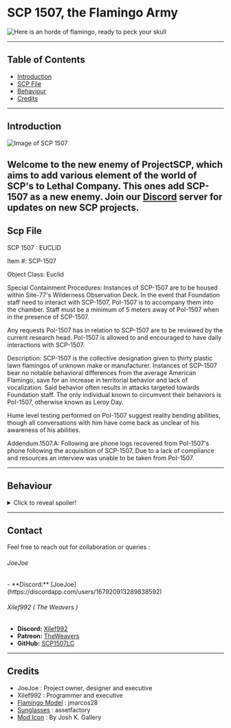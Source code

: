
# SCP 1507, the Flamingo Army

![Here is an horde of flamingo, ready to peck your skull](https://imgur.com/a/RVPj6G1)

---

## Table of Contents
- [Introduction](#introduction)
- [SCP File](#scp-file)
- [Behaviour](#behaviour)
- [Credits](#credits)

---

## Introduction

![Image of SCP 1507](https://imgur.com/a/RVPj6G1 "SCP 1507 Instance")

Welcome to the new enemy of ProjectSCP, which aims to add various element of the world of SCP's to Lethal Company.
This ones add SCP-1507 as a new enemy. Join our [Discord](https://discord.gg/H6ZEmpXwjZ) server for updates  on new SCP projects.
---
## Scp File
SCP 1507 : EUCLID 

Item #: SCP-1507

Object Class: Euclid

Special Containment Procedures: Instances of SCP-1507 are to be housed within Site-77's Wilderness Observation Deck. In the event that Foundation staff need to interact with SCP-1507, PoI-1507 is to accompany them into the chamber. Staff must be a minimum of 5 meters away of PoI-1507 when in the presence of SCP-1507.

Any requests PoI-1507 has in relation to SCP-1507 are to be reviewed by the current research head. PoI-1507 is allowed to and encouraged to have daily interactions with SCP-1507.

Description: SCP-1507 is the collective designation given to thirty plastic lawn flamingos of unknown make or manufacturer. Instances of SCP-1507 bear no notable behavioral differences from the average American Flamingo, save for an increase in territorial behavior and lack of vocalization. Said behavior often results in attacks targeted towards Foundation staff. The only individual known to circumvent their behaviors is PoI-1507, otherwise known as Leroy Day.

Hume level testing performed on PoI-1507 suggest reality bending abilities, though all conversations with him have come back as unclear of his awareness of his abilities.

Addendum.1507.A: Following are phone logs recovered from PoI-1507's phone following the acquisition of SCP-1507. Due to a lack of compliance and resources an interview was unable to be taken from PoI-1507.

---

## Behaviour
<details>
  <summary>Click to reveal spoiler!</summary>
here are the 2 monsters added :
- SCP 1507 Alpha
  - The flamingo with the glasses is the alpha flamingo. He will walk around the facility and when looked at will stop moving.
  - When moving, he will spawn flamingo instances SCP 1507 which will be unmoving. Those instances are passive and won't attack the player just yet.
  - When the alpha is angry after a player, all the flamingo + the alpha will start chasing that player in a really goofy way. They may do 5 damage, but their sheer number will kill you. This mod is optimised so that your game can easily handle a lot of those flamingo. I mean, a *lot*
- SCP 1507 Instances
  - Scp 1507 instances will spawn with a random hat, (It does not affect gameplay).
  - They will be unmoving and will act as the eyes of the alpha. The action you take before a flamingo are seen by the alpha.
  - Once the alpha is angry at a player, they will all go toward that player and try to peck him.
  - Once the alpha is dead, they will become on rampage and always attack the nearest player


What makes them angry?
- Hitting a SCP 1507 instances ( + 5 anger)
- Hitting the Alpha ( +20 anger )
- Looking at them to much ( +2 anger )
- Using the AirHorn next to them ( +1 anger )
- Having a shotgun while looking at them ( +9 anger 
- Having a knife while looking at them ( +5 anger )
- Having a shovel while looking at them ( +5 anger )

What calms them?
- Dancing next to them ( -1 anger )
- Using the ClownHorn next to them ( -1 anger )


AT 10 anger points, the herd will be angry at you. If you got any ideas for new ways, join our [Discord](https://discord.gg/H6ZEmpXwjZ) server and tell us!
  </details>

---

## Contact

Feel free to reach out for collaboration or queries :
<h6>
JoeJoe
</h6>
- **Discord:** [JoeJoe](https://discordapp.com/users/167920913289838592)

<h6>
Xilef992 ( The Weavers )
</h6>

- **Discord:** [Xilef992](https://discordapp.com/users/491029255795376158)
- **Patreon:** [TheWeavers](https://patreon.com/TheWeavers)
- **GitHub:**  [SCP1507LC](https://github.com/FelixAllard/SCP1507LC)
---

## Credits
- JoeJoe : Project owner, designer and executive
- Xilef992 : Programmer and executive
- [Flamingo Model](https://skfb.ly/owPB7) : jmarcos28
- [Sunglasses](https://sketchfab.com/3d-models/dark-sunglasses-69d530f7e6bd45b9b3d9f16dae627348) : assetfactory
- [Mod Icon](https://www.artstation.com/artwork/XnJDW0) : By Josh K. Gallery






